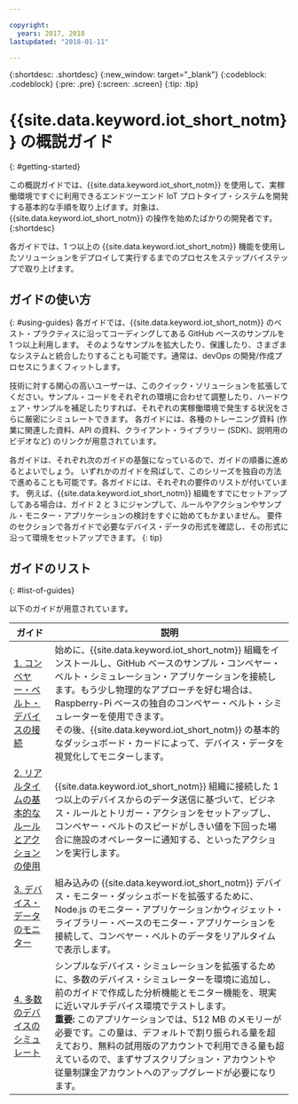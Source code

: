 ```yaml
---

copyright:
  years: 2017, 2018
lastupdated: "2018-01-11"

---
```


{:shortdesc: .shortdesc}
{:new_window: target="_blank"}
{:codeblock: .codeblock}
{:pre: .pre}
{:screen: .screen}
{:tip: .tip}


# {{site.data.keyword.iot_short_notm}} の概説ガイド
{: #getting-started}

この概説ガイドでは、{{site.data.keyword.iot_short_notm}} を使用して、実稼働環境ですぐに利用できるエンドツーエンド IoT プロトタイプ・システムを開発する基本的な手順を取り上げます。対象は、{{site.data.keyword.iot_short_notm}} の操作を始めたばかりの開発者です。
{:shortdesc}

各ガイドでは、1 つ以上の {{site.data.keyword.iot_short_notm}} 機能を使用したソリューションをデプロイして実行するまでのプロセスをステップバイステップで取り上げます。

## ガイドの使い方  
{: #using-guides}
各ガイドでは、{{site.data.keyword.iot_short_notm}} のベスト・プラクティスに沿ってコーディングしてある GitHub ベースのサンプルを 1 つ以上利用します。 そのようなサンプルを拡大したり、保護したり、さまざまなシステムと統合したりすることも可能です。通常は、devOps の開発/作成プロセスにうまくフィットします。

技術に対する関心の高いユーザーは、このクイック・ソリューションを拡張してください。サンプル・コードをそれぞれの環境に合わせて調整したり、ハードウェア・サンプルを補足したりすれば、それぞれの実稼働環境で発生する状況をさらに厳密にシミュレートできます。 各ガイドには、各種のトレーニング資料 (作業に関連した資料、API の資料、クライアント・ライブラリー (SDK)、説明用のビデオなど) のリンクが用意されています。

各ガイドは、それぞれ次のガイドの基盤になっているので、ガイドの順番に進めるとよいでしょう。 いずれかのガイドを飛ばして、このシリーズを独自の方法で進めることも可能です。各ガイドには、それぞれの要件のリストが付いています。 例えば、{{site.data.keyword.iot_short_notm}} 組織をすでにセットアップしてある場合は、ガイド 2 と 3 にジャンプして、ルールやアクションやサンプル・モニター・アプリケーションの検討をすぐに始めてもかまいません。 要件のセクションで各ガイドで必要なデバイス・データの形式を確認し、その形式に沿って環境をセットアップできます。
{: tip}

## ガイドのリスト
{: #list-of-guides}  

以下のガイドが用意されています。

| ガイド | 説明 |    
| ----- | ---- |   
| [1. コンベヤー・ベルト・デバイスの接続](getting-started-iot-conveyor.html) | 始めに、{{site.data.keyword.iot_short_notm}} 組織をインストールし、GitHub ベースのサンプル・コンベヤー・ベルト・シミュレーション・アプリケーションを接続します。もう少し物理的なアプローチを好む場合は、Raspberry-Pi ベースの独自のコンベヤー・ベルト・シミュレーターを使用できます。 </br> その後、{{site.data.keyword.iot_short_notm}} の基本的なダッシュボード・カードによって、デバイス・データを視覚化してモニターします。 |   
| [2. リアルタイムの基本的なルールとアクションの使用](getting-started-iot-rules.html) | {{site.data.keyword.iot_short_notm}} 組織に接続した 1 つ以上のデバイスからのデータ送信に基づいて、ビジネス・ルールとトリガー・アクションをセットアップし、コンベヤー・ベルトのスピードがしきい値を下回った場合に施設のオペレーターに通知する、といったアクションを実行します。  
| [3. デバイス・データのモニター](getting-started-iot-monitoring.html) | 組み込みの {{site.data.keyword.iot_short_notm}} デバイス・モニター・ダッシュボードを拡張するために、Node.js のモニター・アプリケーションかウィジェット・ライブラリー・ベースのモニター・アプリケーションを接続して、コンベヤー・ベルトのデータをリアルタイムで表示します。  
| [4. 多数のデバイスのシミュレート](getting-started-iot-large-scale-simulation.html) | シンプルなデバイス・シミュレーションを拡張するために、多数のデバイス・シミュレーターを環境に追加し、前のガイドで作成した分析機能とモニター機能を、現実に近いマルチデバイス環境でテストします。 </br>**重要:** このアプリケーションでは、512 MB のメモリーが必要です。この量は、デフォルトで割り振られる量を超えており、無料の試用版のアカウントで利用できる量も超えているので、まずサブスクリプション・アカウントや従量制課金アカウントへのアップグレードが必要になります。 |   
